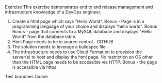 Exercise
This exercise demonstrates end to end release management and infrastructure knowledge of a DevOps engineer.
1. Create a html page which says "Hello World". Bonus - Page is in a programming language of your choice and displays "hello world". Bonus Bonus -  page that connects to a MySQL database and displays "Hello World" from the database table.
2. Html Page needs to be in source control - GITHUB
3. The solution needs to leverage a buildspec file
4. The infrastructure needs to use Cloud Formation to provision the server(s) to host and display the html page. No restriction on OS other than the HTML page needs to be accessible via HTTP. Bonus - the page is accessible via https

 
Test branches
Duane

